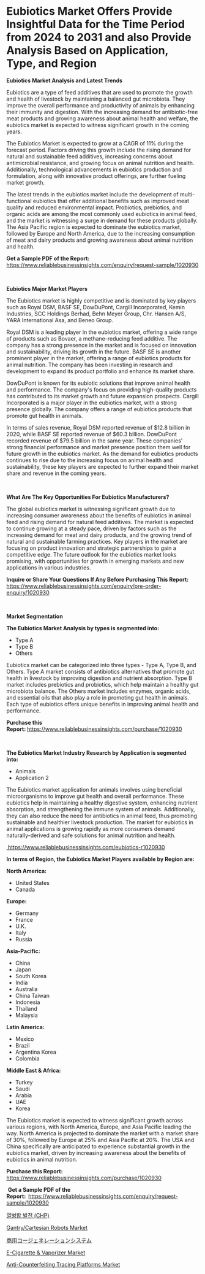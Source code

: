 <p><h1>Eubiotics Market Offers Provide Insightful Data for the Time Period from 2024 to 2031 and also Provide Analysis Based on Application, Type, and Region</h1></p><p><strong>Eubiotics Market Analysis and Latest Trends</strong></p>
<p><p>Eubiotics are a type of feed additives that are used to promote the growth and health of livestock by maintaining a balanced gut microbiota. They improve the overall performance and productivity of animals by enhancing their immunity and digestion. With the increasing demand for antibiotic-free meat products and growing awareness about animal health and welfare, the eubiotics market is expected to witness significant growth in the coming years.</p><p>The Eubiotics Market is expected to grow at a CAGR of 11% during the forecast period. Factors driving this growth include the rising demand for natural and sustainable feed additives, increasing concerns about antimicrobial resistance, and growing focus on animal nutrition and health. Additionally, technological advancements in eubiotics production and formulation, along with innovative product offerings, are further fueling market growth.</p><p>The latest trends in the eubiotics market include the development of multi-functional eubiotics that offer additional benefits such as improved meat quality and reduced environmental impact. Probiotics, prebiotics, and organic acids are among the most commonly used eubiotics in animal feed, and the market is witnessing a surge in demand for these products globally. The Asia Pacific region is expected to dominate the eubiotics market, followed by Europe and North America, due to the increasing consumption of meat and dairy products and growing awareness about animal nutrition and health.</p></p>
<p><strong>Get a Sample PDF of the Report:&nbsp;</strong> <a href="https://www.reliablebusinessinsights.com/enquiry/request-sample/1020930">https://www.reliablebusinessinsights.com/enquiry/request-sample/1020930</a></p>
<p>&nbsp;</p>
<p><strong>Eubiotics Major Market Players</strong></p>
<p><p>The Eubiotics market is highly competitive and is dominated by key players such as Royal DSM, BASF SE, DowDuPont, Cargill Incorporated, Kemin Industries, SCC Holdings Berhad, Behn Meyer Group, Chr. Hansen A/S, YARA International Asa, and Beneo Group.</p><p>Royal DSM is a leading player in the eubiotics market, offering a wide range of products such as Bovaer, a methane-reducing feed additive. The company has a strong presence in the market and is focused on innovation and sustainability, driving its growth in the future. BASF SE is another prominent player in the market, offering a range of eubiotics products for animal nutrition. The company has been investing in research and development to expand its product portfolio and enhance its market share.</p><p>DowDuPont is known for its eubiotic solutions that improve animal health and performance. The company's focus on providing high-quality products has contributed to its market growth and future expansion prospects. Cargill Incorporated is a major player in the eubiotics market, with a strong presence globally. The company offers a range of eubiotics products that promote gut health in animals.</p><p>In terms of sales revenue, Royal DSM reported revenue of $12.8 billion in 2020, while BASF SE reported revenue of $60.3 billion. DowDuPont recorded revenue of $79.5 billion in the same year. These companies' strong financial performance and market presence position them well for future growth in the eubiotics market. As the demand for eubiotics products continues to rise due to the increasing focus on animal health and sustainability, these key players are expected to further expand their market share and revenue in the coming years.</p></p>
<p>&nbsp;</p>
<p><strong>What Are The Key Opportunities For Eubiotics Manufacturers?</strong></p>
<p><p>The global eubiotics market is witnessing significant growth due to increasing consumer awareness about the benefits of eubiotics in animal feed and rising demand for natural feed additives. The market is expected to continue growing at a steady pace, driven by factors such as the increasing demand for meat and dairy products, and the growing trend of natural and sustainable farming practices. Key players in the market are focusing on product innovation and strategic partnerships to gain a competitive edge. The future outlook for the eubiotics market looks promising, with opportunities for growth in emerging markets and new applications in various industries.</p></p>
<p><strong>Inquire or Share Your Questions If Any Before Purchasing This Report:</strong> <a href="https://www.reliablebusinessinsights.com/enquiry/pre-order-enquiry/1020930">https://www.reliablebusinessinsights.com/enquiry/pre-order-enquiry/1020930</a></p>
<p>&nbsp;</p>
<p><strong>Market Segmentation</strong></p>
<p><strong>The Eubiotics Market Analysis by types is segmented into:</strong></p>
<p><ul><li>Type A</li><li>Type B</li><li>Others</li></ul></p>
<p><p>Eubiotics market can be categorized into three types - Type A, Type B, and Others. Type A market consists of antibiotics alternatives that promote gut health in livestock by improving digestion and nutrient absorption. Type B market includes prebiotics and probiotics, which help maintain a healthy gut microbiota balance. The Others market includes enzymes, organic acids, and essential oils that also play a role in promoting gut health in animals. Each type of eubiotics offers unique benefits in improving animal health and performance.</p></p>
<p><strong>Purchase this Report:&nbsp;</strong><a href="https://www.reliablebusinessinsights.com/purchase/1020930">https://www.reliablebusinessinsights.com/purchase/1020930</a></p>
<p>&nbsp;</p>
<p><strong>The Eubiotics Market Industry Research by Application is segmented into:</strong></p>
<p><ul><li>Animals</li><li>Application 2</li></ul></p>
<p><p>The Eubiotics market application for animals involves using beneficial microorganisms to improve gut health and overall performance. These eubiotics help in maintaining a healthy digestive system, enhancing nutrient absorption, and strengthening the immune system of animals. Additionally, they can also reduce the need for antibiotics in animal feed, thus promoting sustainable and healthier livestock production. The market for eubiotics in animal applications is growing rapidly as more consumers demand naturally-derived and safe solutions for animal nutrition and health.</p></p>
<p><a href="https://www.reliablebusinessinsights.com/eubiotics-r1020930">&nbsp;https://www.reliablebusinessinsights.com/eubiotics-r1020930</a></p>
<p><strong>In terms of Region, the Eubiotics Market Players available by Region are:</strong></p>
<p>
    <p> <strong> North America: </strong>
        <ul>
            <li>United States</li>
            <li>Canada</li>
        </ul>
        </p> 
    <p> <strong> Europe: </strong>
        <ul>
            <li>Germany</li>
            <li>France</li>
            <li>U.K.</li>
            <li>Italy</li>
            <li>Russia</li>
        </ul>
        </p> 
    <p> <strong> Asia-Pacific: </strong>
        <ul>
            <li>China</li>
            <li>Japan</li>
            <li>South Korea</li>
            <li>India</li>
            <li>Australia</li>
            <li>China Taiwan</li>
            <li>Indonesia</li>
            <li>Thailand</li>
            <li>Malaysia</li>
        </ul>
        </p> 
    <p> <strong> Latin America: </strong>
        <ul>
            <li>Mexico</li>
            <li>Brazil</li>
            <li>Argentina Korea</li>
            <li>Colombia</li>
        </ul>
        </p> 
    <p> <strong> Middle East & Africa: </strong>
        <ul>
            <li>Turkey</li>
            <li>Saudi</li>
            <li>Arabia</li>
            <li>UAE</li>
            <li>Korea</li>
        </ul>
    </p>
    </p>
<p><p>The Eubiotics market is expected to witness significant growth across various regions, with North America, Europe, and Asia Pacific leading the way. North America is projected to dominate the market with a market share of 30%, followed by Europe at 25% and Asia Pacific at 20%. The USA and China specifically are anticipated to experience substantial growth in the eubiotics market, driven by increasing awareness about the benefits of eubiotics in animal nutrition.</p></p>
<p><strong>Purchase this Report: </strong><a href="https://www.reliablebusinessinsights.com/purchase/1020930">https://www.reliablebusinessinsights.com/purchase/1020930</a></p>
<p>&nbsp;<strong>Get a Sample PDF of the Report:&nbsp;&nbsp;</strong><a href="https://www.reliablebusinessinsights.com/enquiry/request-sample/1020930">https://www.reliablebusinessinsights.com/enquiry/request-sample/1020930</a></p>
<p><strong></strong></p>
<p><p><a href="https://github.com/solomonbode85/Market-Research-Report-List-1/blob/main/684138880759.md">열병합 발전 (CHP)</a></p><p><a href="https://github.com/changoleonlaverguenzanoexiste/Market-Research-Report-List-3/blob/main/gantrycartesian-robots-market.md">Gantry/Cartesian Robots Market</a></p><p><a href="https://github.com/one-cool-chick/Market-Research-Report-List-1/blob/main/443842087864.md">商用コージェネレーションシステム</a></p><p><a href="https://issuu.com/reportprime-2/docs/e-cigarette-vaporizer-market-size-2030.pptx">E-Cigarette & Vaporizer Market</a></p><p><a href="https://www.linkedin.com/pulse/anti-counterfeiting-tracing-platforms-market-share-evolution-1xevf">Anti-Counterfeiting Tracing Platforms Market</a></p></p>